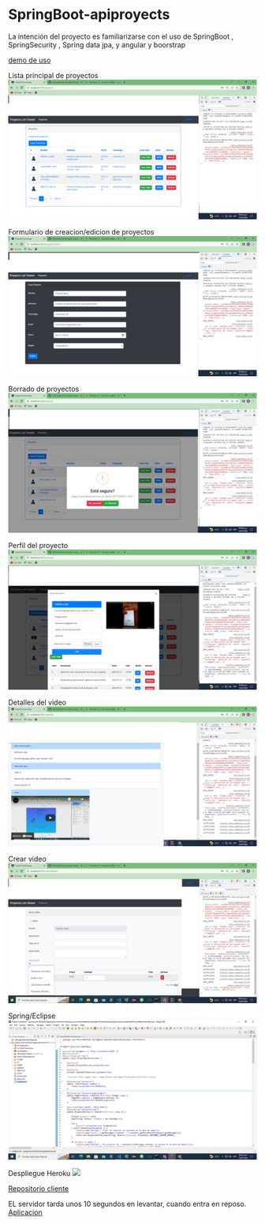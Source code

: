 # SpringBoot-apiproyects

La intención del proyecto es familiarizarse con el uso de SpringBoot , SpringSecurity
, Spring data jpa, y angular y boorstrap


[demo de uso](https://youtu.be/TfWqM0VwJNs)

Lista principal de proyectos
![](images/list-proyects.png)


Formulario de creacion/edicion de proyectos
![](images/edit-proyects.png)

Borrado de proyectos
![](images/delete-proyects.png)

Perfil del proyecto
![](images/profile-proyect.png)


Detalles del video
![](images/videos.png)

Crear video
![](images/new-video.png)

Spring/Eclipse
![](images/eclipse.png)

Despliegue Heroku
![](images/deploy-heroku.png)


[Repositorio cliente](https://github.com/theinsideshine/angular-proyectsapp)


EL servidor tarda unos 10 segundos en levantar, cuando entra en reposo.
[Aplicacion](https://proyect-app-angular-46890.web.app/)

